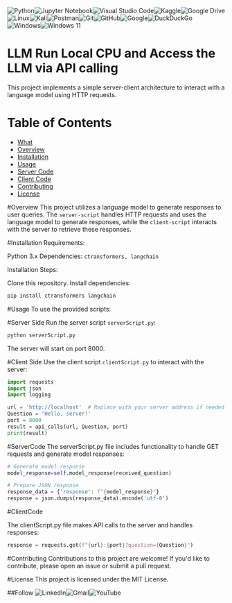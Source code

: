 ![Python](https://img.shields.io/badge/python-3670A0?style=for-the-badge&logo=python&logoColor=ffdd54)![Jupyter Notebook](https://img.shields.io/badge/jupyter-%23FA0F00.svg?style=for-the-badge&logo=jupyter&logoColor=white)![Visual Studio Code](https://img.shields.io/badge/Visual%20Studio%20Code-0078d7.svg?style=for-the-badge&logo=visual-studio-code&logoColor=white)![Kaggle](https://img.shields.io/badge/Kaggle-035a7d?style=for-the-badge&logo=kaggle&logoColor=white)![Google Drive](https://img.shields.io/badge/Google%20Drive-4285F4?style=for-the-badge&logo=googledrive&logoColor=white)![Linux](https://img.shields.io/badge/Linux-FCC624?style=for-the-badge&logo=linux&logoColor=black)![Kali](https://img.shields.io/badge/Kali-268BEE?style=for-the-badge&logo=kalilinux&logoColor=white)![Postman](https://img.shields.io/badge/Postman-FF6C37?style=for-the-badge&logo=postman&logoColor=white)![Git](https://img.shields.io/badge/git-%23F05033.svg?style=for-the-badge&logo=git&logoColor=white)![GitHub](https://img.shields.io/badge/github-%23121011.svg?style=for-the-badge&logo=github&logoColor=white)![Google](https://img.shields.io/badge/google-4285F4?style=for-the-badge&logo=google&logoColor=white)![DuckDuckGo](https://img.shields.io/badge/DuckDuckGo-DE5833?style=for-the-badge&logo=DuckDuckGo&logoColor=white)![Windows](https://img.shields.io/badge/Windows-0078D6?style=for-the-badge&logo=windows&logoColor=white)![Windows 11](https://img.shields.io/badge/Windows%2011-%230079d5.svg?style=for-the-badge&logo=Windows%2011&logoColor=white)
# **LLM Run Local CPU and Access the LLM via API calling**
This project implements a simple server-client architecture to interact with a language model using HTTP requests.

# Table of Contents
- [What](#what)
- [Overview](#Overview)
- [Installation](#Installation)
- [Usage](#Usage)
- [Server Code](#ServerCode)
- [Client Code](#ClientCode)
- [Contributing](#Contributing)
- [License](#License)

#Overview
This project utilizes a language model to generate responses to user queries. The ```server-script``` handles HTTP requests and uses the language model to generate responses, while the ```client-script``` interacts with the server to retrieve these responses.

#Installation
Requirements:

Python 3.x
Dependencies: ```ctransformers, langchain```

Installation Steps:

Clone this repository.
Install dependencies:
```python
pip install ctransformers langchain
```
#Usage
To use the provided scripts:

#Server Side
Run the server script ```serverScript.py```:

```bash
python serverScript.py
```
The server will start on port 8000.

#Client Side
Use the client script ```clientScript.py``` to interact with the server:

```python
import requests
import json
import logging
```

```python
url = 'http://localhost'  # Replace with your server address if needed
Question = 'Hello, server!'
port = 8000
result = api_calls(url, Question, port)
print(result)
```
#ServerCode
The serverScript.py file includes functionality to handle GET requests and generate model responses:

```python
# Generate model response
model_response=self.model_response(received_question)

# Prepare JSON response
response_data = {'response': f"{model_response}"}
response = json.dumps(response_data).encode('utf-8')
```

#ClientCode

The clientScript.py file makes API calls to the server and handles responses:

```python
response = requests.get(f"{url}:{port}?question={Question}")
```
#Contributing
Contributions to this project are welcome! If you'd like to contribute, please open an issue or submit a pull request.

#License
This project is licensed under the MIT License.

##Follow 
![LinkedIn](https://img.shields.io/badge/linkedin-%230077B5.svg?style=for-the-badge&logo=linkedin&logoColor=white)![Gmail](https://img.shields.io/badge/Gmail-D14836?style=for-the-badge&logo=gmail&logoColor=white)![YouTube](https://img.shields.io/badge/YouTube-%23FF0000.svg?style=for-the-badge&logo=YouTube&logoColor=white)
